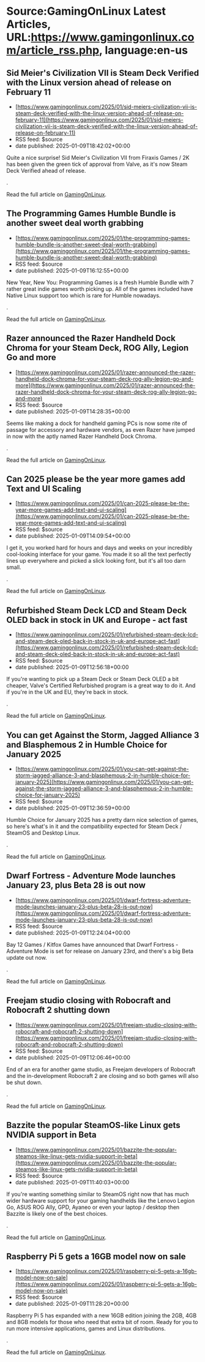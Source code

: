# Source:GamingOnLinux Latest Articles, URL:https://www.gamingonlinux.com/article_rss.php, language:en-us

## Sid Meier's Civilization VII is Steam Deck Verified with the Linux version ahead of release on February 11
 - [https://www.gamingonlinux.com/2025/01/sid-meiers-civilization-vii-is-steam-deck-verified-with-the-linux-version-ahead-of-release-on-february-11](https://www.gamingonlinux.com/2025/01/sid-meiers-civilization-vii-is-steam-deck-verified-with-the-linux-version-ahead-of-release-on-february-11)
 - RSS feed: $source
 - date published: 2025-01-09T18:42:02+00:00

Quite a nice surprise! Sid Meier's Civilization VII from Firaxis Games / 2K has been given the green tick of approval from Valve, as it's now Steam Deck Verified ahead of release.<p><img src="https://www.gamingonlinux.com/uploads/articles/tagline_images/1942081851id25958gol.jpg" alt />.</p><p>Read the full article on <a href="https://www.gamingonlinux.com/2025/01/sid-meiers-civilization-vii-is-steam-deck-verified-with-the-linux-version-ahead-of-release-on-february-11/">GamingOnLinux</a>.</p>

## The Programming Games Humble Bundle is another sweet deal worth grabbing
 - [https://www.gamingonlinux.com/2025/01/the-programming-games-humble-bundle-is-another-sweet-deal-worth-grabbing](https://www.gamingonlinux.com/2025/01/the-programming-games-humble-bundle-is-another-sweet-deal-worth-grabbing)
 - RSS feed: $source
 - date published: 2025-01-09T16:12:55+00:00

New Year, New You: Programming Games is a fresh Humble Bundle with 7 rather great indie games worth picking up. All of the games included have Native Linux support too which is rare for Humble nowadays.<p><img src="https://www.gamingonlinux.com/uploads/articles/tagline_images/563233017id25957gol.jpg" alt />.</p><p>Read the full article on <a href="https://www.gamingonlinux.com/2025/01/the-programming-games-humble-bundle-is-another-sweet-deal-worth-grabbing/">GamingOnLinux</a>.</p>

## Razer announced the Razer Handheld Dock Chroma for your Steam Deck, ROG Ally, Legion Go and more
 - [https://www.gamingonlinux.com/2025/01/razer-announced-the-razer-handheld-dock-chroma-for-your-steam-deck-rog-ally-legion-go-and-more](https://www.gamingonlinux.com/2025/01/razer-announced-the-razer-handheld-dock-chroma-for-your-steam-deck-rog-ally-legion-go-and-more)
 - RSS feed: $source
 - date published: 2025-01-09T14:28:35+00:00

Seems like making a dock for handheld gaming PCs is now some rite of passage for accessory and hardware vendors, as even Razer have jumped in now with the aptly named Razer Handheld Dock Chroma.<p><img src="https://www.gamingonlinux.com/uploads/articles/tagline_images/2009240786id25956gol.jpg" alt />.</p><p>Read the full article on <a href="https://www.gamingonlinux.com/2025/01/razer-announced-the-razer-handheld-dock-chroma-for-your-steam-deck-rog-ally-legion-go-and-more/">GamingOnLinux</a>.</p>

## Can 2025 please be the year more games add Text and UI Scaling
 - [https://www.gamingonlinux.com/2025/01/can-2025-please-be-the-year-more-games-add-text-and-ui-scaling](https://www.gamingonlinux.com/2025/01/can-2025-please-be-the-year-more-games-add-text-and-ui-scaling)
 - RSS feed: $source
 - date published: 2025-01-09T14:09:54+00:00

I get it, you worked hard for hours and days and weeks on your incredibly cool-looking interface for your game. You made it so all the text perfectly lines up everywhere and picked a slick looking font, but it's all too darn small.<p><img src="https://www.gamingonlinux.com/uploads/articles/tagline_images/984772545id25955gol.jpg" alt />.</p><p>Read the full article on <a href="https://www.gamingonlinux.com/2025/01/can-2025-please-be-the-year-more-games-add-text-and-ui-scaling/">GamingOnLinux</a>.</p>

## Refurbished Steam Deck LCD and Steam Deck OLED back in stock in UK and Europe - act fast
 - [https://www.gamingonlinux.com/2025/01/refurbished-steam-deck-lcd-and-steam-deck-oled-back-in-stock-in-uk-and-europe-act-fast](https://www.gamingonlinux.com/2025/01/refurbished-steam-deck-lcd-and-steam-deck-oled-back-in-stock-in-uk-and-europe-act-fast)
 - RSS feed: $source
 - date published: 2025-01-09T12:56:18+00:00

If you're wanting to pick up a Steam Deck or Steam Deck OLED a bit cheaper, Valve's Certified Refurbished program is a great way to do it. And if you're in the UK and EU, they're back in stock.<p><img src="https://www.gamingonlinux.com/uploads/articles/tagline_images/2059316970id25954gol.jpg" alt />.</p><p>Read the full article on <a href="https://www.gamingonlinux.com/2025/01/refurbished-steam-deck-lcd-and-steam-deck-oled-back-in-stock-in-uk-and-europe-act-fast/">GamingOnLinux</a>.</p>

## You can get Against the Storm, Jagged Alliance 3 and Blasphemous 2 in Humble Choice for January 2025
 - [https://www.gamingonlinux.com/2025/01/you-can-get-against-the-storm-jagged-alliance-3-and-blasphemous-2-in-humble-choice-for-january-2025](https://www.gamingonlinux.com/2025/01/you-can-get-against-the-storm-jagged-alliance-3-and-blasphemous-2-in-humble-choice-for-january-2025)
 - RSS feed: $source
 - date published: 2025-01-09T12:36:59+00:00

Humble Choice for January 2025 has a pretty darn nice selection of games, so here's what's in it and the compatibility expected for Steam Deck / SteamOS and Desktop Linux.<p><img src="https://www.gamingonlinux.com/uploads/articles/tagline_images/158194703id25953gol.jpg" alt />.</p><p>Read the full article on <a href="https://www.gamingonlinux.com/2025/01/you-can-get-against-the-storm-jagged-alliance-3-and-blasphemous-2-in-humble-choice-for-january-2025/">GamingOnLinux</a>.</p>

## Dwarf Fortress - Adventure Mode launches January 23, plus Beta 28 is out now
 - [https://www.gamingonlinux.com/2025/01/dwarf-fortress-adventure-mode-launches-january-23-plus-beta-28-is-out-now](https://www.gamingonlinux.com/2025/01/dwarf-fortress-adventure-mode-launches-january-23-plus-beta-28-is-out-now)
 - RSS feed: $source
 - date published: 2025-01-09T12:24:04+00:00

Bay 12 Games / Kitfox Games have announced that Dwarf Fortress - Adventure Mode is set for release on January 23rd, and there's a big Beta update out now.<p><img src="https://www.gamingonlinux.com/uploads/articles/tagline_images/898083568id25952gol.jpg" alt />.</p><p>Read the full article on <a href="https://www.gamingonlinux.com/2025/01/dwarf-fortress-adventure-mode-launches-january-23-plus-beta-28-is-out-now/">GamingOnLinux</a>.</p>

## Freejam studio closing with Robocraft and Robocraft 2 shutting down
 - [https://www.gamingonlinux.com/2025/01/freejam-studio-closing-with-robocraft-and-robocraft-2-shutting-down](https://www.gamingonlinux.com/2025/01/freejam-studio-closing-with-robocraft-and-robocraft-2-shutting-down)
 - RSS feed: $source
 - date published: 2025-01-09T12:06:46+00:00

End of an era for another game studio, as Freejam developers of Robocraft and the in-development Robocraft 2 are closing and so both games will also be shut down.<p><img src="https://www.gamingonlinux.com/uploads/articles/tagline_images/704047976id25951gol.jpg" alt />.</p><p>Read the full article on <a href="https://www.gamingonlinux.com/2025/01/freejam-studio-closing-with-robocraft-and-robocraft-2-shutting-down/">GamingOnLinux</a>.</p>

## Bazzite the popular SteamOS-like Linux gets NVIDIA support in Beta
 - [https://www.gamingonlinux.com/2025/01/bazzite-the-popular-steamos-like-linux-gets-nvidia-support-in-beta](https://www.gamingonlinux.com/2025/01/bazzite-the-popular-steamos-like-linux-gets-nvidia-support-in-beta)
 - RSS feed: $source
 - date published: 2025-01-09T11:40:03+00:00

If you're wanting something similar to SteamOS right now that has much wider hardware support for your gaming handhelds like the Lenovo Legion Go, ASUS ROG Ally, GPD, Ayaneo or even your laptop / desktop then Bazzite is likely one of the best choices.<p><img src="https://www.gamingonlinux.com/uploads/tagline_gallery/bazzite.jpg" alt />.</p><p>Read the full article on <a href="https://www.gamingonlinux.com/2025/01/bazzite-the-popular-steamos-like-linux-gets-nvidia-support-in-beta/">GamingOnLinux</a>.</p>

## Raspberry Pi 5 gets a 16GB model now on sale
 - [https://www.gamingonlinux.com/2025/01/raspberry-pi-5-gets-a-16gb-model-now-on-sale](https://www.gamingonlinux.com/2025/01/raspberry-pi-5-gets-a-16gb-model-now-on-sale)
 - RSS feed: $source
 - date published: 2025-01-09T11:28:20+00:00

Raspberry Pi 5 has expanded with a new 16GB edition joining the 2GB, 4GB and 8GB models for those who need that extra bit of room. Ready for you to run more intensive applications, games and Linux distributions.<p><img src="https://www.gamingonlinux.com/uploads/articles/tagline_images/244639572id25949gol.jpg" alt />.</p><p>Read the full article on <a href="https://www.gamingonlinux.com/2025/01/raspberry-pi-5-gets-a-16gb-model-now-on-sale/">GamingOnLinux</a>.</p>

